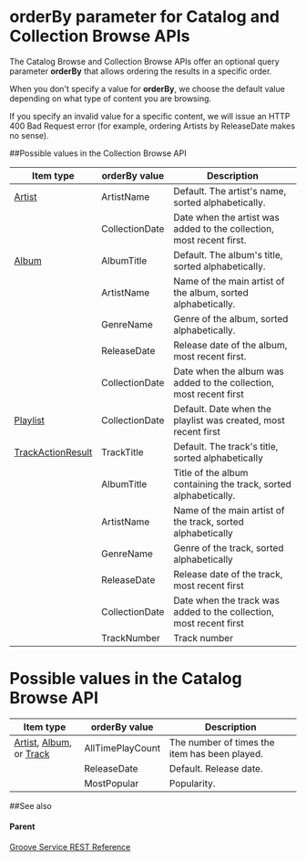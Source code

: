 # orderBy parameter for Catalog and Collection Browse APIs 

The Catalog Browse and Collection Browse APIs offer an optional query parameter **orderBy** that allows ordering the results in a specific order.

When you don't specify a value for **orderBy**, we choose the default value depending on what type of content you are browsing.

If you specify an invalid value for a specific content, we will issue an HTTP 400 Bad Request error (for example, ordering Artists by ReleaseDate makes no sense).

##Possible values in the Collection Browse API


| **Item type**                                   | **orderBy value** | **Description**                                                      |
|-------------------------------------------------|-------------------|----------------------------------------------------------------------|
| [Artist](JSON_Artist.md)                       | ArtistName        | Default. The artist's name, sorted alphabetically.                   |
|                                                 | CollectionDate    | Date when the artist was added to the collection, most recent first. |
| [Album](JSON_Album.md)                         | AlbumTitle        | Default. The album's title, sorted alphabetically.                   |
|                                                 | ArtistName        | Name of the main artist of the album, sorted alphabetically.         |
|                                                 | GenreName         | Genre of the album, sorted alphabetically.                           |
|                                                 | ReleaseDate       | Release date of the album, most recent first.                        |
|                                                 | CollectionDate    | Date when the album was added to the collection, most recent first   |
| [Playlist](JSON_Playlist.md)                   | CollectionDate    | Default. Date when the playlist was created, most recent first       |
| [TrackActionResult](JSON_TrackActionResult.md) | TrackTitle        | Default. The track's title, sorted alphabetically                    |
|                                                 | AlbumTitle        | Title of the album containing the track, sorted alphabetically.      |
|                                                 | ArtistName        | Name of the main artist of the track, sorted alphabetically          |
|                                                 | GenreName         | Genre of the track, sorted alphabetically                            |
|                                                 | ReleaseDate       | Release date of the track, most recent first                         |
|                                                 | CollectionDate    | Date when the track was added to the collection, most recent first   |
|                                                 | TrackNumber       | Track number                                                         |

Possible values in the Catalog Browse API
=========================================

| **Item type**                                                                  | **orderBy value** | **Description**                               |
|--------------------------------------------------------------------------------|-------------------|-----------------------------------------------|
| [Artist](JSON_Artist.md), [Album](JSON_Album.md), or [Track](JSON_Track.md) | AllTimePlayCount  | The number of times the item has been played. |
|                                                                                | ReleaseDate       | Default. Release date.                        |
|                                                                                | MostPopular       | Popularity.                                   |

##See also


#### Parent 

[Groove Service REST Reference](Groove-Service-REST-Reference.md)
